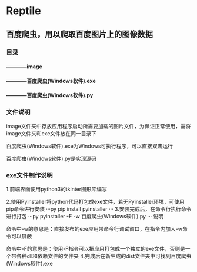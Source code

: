 # Reptile
## 百度爬虫，用以爬取百度图片上的图像数据
### 目录
#### ————image
#### ————百度爬虫(Windows软件).exe
#### ————百度爬虫(Windows软件).py
### 文件说明
image文件夹中存放应用程序启动所需要加载的图片文件，为保证正常使用，需将image文件夹和exe文件放在同一目录下

百度爬虫(Windows软件).exe为Windows可执行程序，可以直接双击运行

百度爬虫(Windows软件).py是实现源码
### exe文件制作说明
1.前端界面使用python3的tkinter图形库编写

2.使用Pyinstaller将python代码打包成exe文件，若无Pyinstaller环境，可使用pip命令进行安装
···py
pip install pyinstaller
···
3.安装完成后，在命令行执行命令进行打包
···py
pyinstaller -F -w 百度爬虫(Windows软件).py
···
说明

命令中-w的意思是：直接发布的exe应用带命令行调试窗口，在指令内加入-w命令可以屏蔽

命令中-F的意思是：使用-F指令可以把应用打包成一个独立的exe文件，否则是一个带各种dll和依赖文件的文件夹
4.完成后在新生成的dist文件夹中可找到百度爬虫(Windows软件).exe
